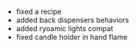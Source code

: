 - fixed a recipe
- added back dispensers behaviors
- added ryoamic lights compat
- fixed candle holder in hand flame